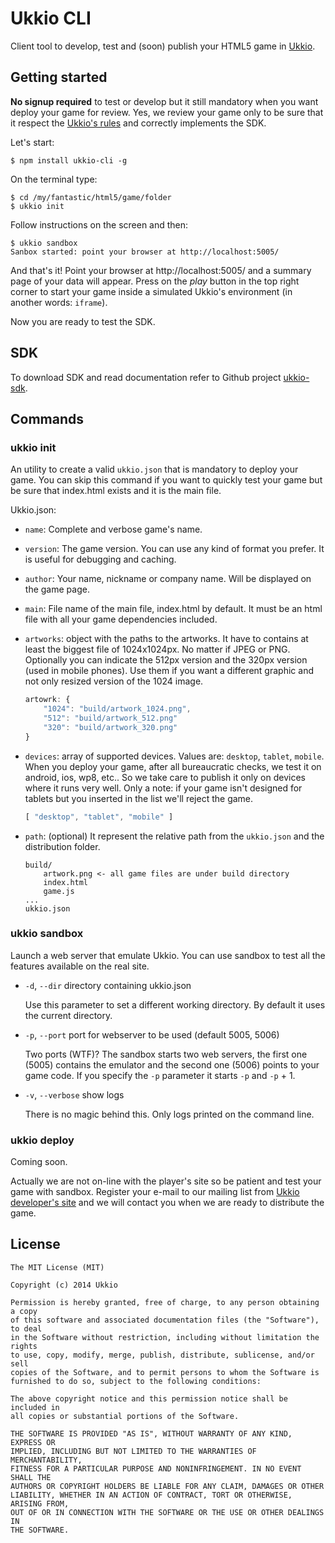 
# Ukkio CLI

Client tool to develop, test and (soon) publish your HTML5 game in [Ukkio](http://developer.ukk.io). 

## Getting started

**No signup required** to test or develop but it still mandatory when you want deploy your game for review. 
Yes, we review your game only to be sure that it respect the [Ukkio's rules](http://developer.ukk.io/#rules) and correctly implements the SDK.

Let's start:

```
$ npm install ukkio-cli -g
```

On the terminal type:

```
$ cd /my/fantastic/html5/game/folder
$ ukkio init
```

Follow instructions on the screen and then:

```
$ ukkio sandbox
Sanbox started: point your browser at http://localhost:5005/
```

And that's it! Point your browser at http://localhost:5005/ and a summary page of your data will appear. Press on the *play* button 
in the top right corner to start your game inside a simulated Ukkio's environment (in another words: `iframe`).

Now you are ready to test the SDK.

## SDK

To download SDK and read documentation refer to Github project [ukkio-sdk](https://github.com/ukkio/ukkio-sdk).

## Commands

### ukkio init

An utility to create a valid `ukkio.json` that is mandatory to deploy your game. You can skip this command if you want to quickly test your game
but be sure that index.html exists and it is the main file.

Ukkio.json:

- `name`: Complete and verbose game's name.
- `version`: The game version. You can use any kind of format you prefer. It is useful for debugging and caching.
- `author`: Your name, nickname or company name. Will be displayed on the game page.
- `main`: File name of the main file, index.html by default. It must be an html file with all your game dependencies included.
- `artworks`: object with the paths to the artworks. It have to contains at least the biggest file of 1024x1024px. No matter if JPEG or PNG.
  Optionally you can indicate the 512px version and the 320px version (used in mobile phones). Use them if you want a different graphic and not only
  resized version of the 1024 image.

	```js
	artowrk: {
		"1024": "build/artwork_1024.png",
		"512": "build/artwork_512.png"
		"320": "build/artwork_320.png"
	}
	```
- `devices`: array of supported devices. Values are: `desktop`, `tablet`, `mobile`. When you deploy your game, after all bureaucratic checks, we test
  it on android, ios, wp8, etc.. So we take care to publish it only on devices where it runs very well. Only a note: if your game isn't designed
  for tablets but you inserted in the list we'll reject the game.

	```js
	[ "desktop", "tablet", "mobile" ]
	```

- `path`: (optional) It represent the relative path from the `ukkio.json` and the distribution folder.

	```
	build/
		artwork.png <- all game files are under build directory
		index.html 
		game.js
	...
	ukkio.json
	```

### ukkio sandbox

Launch a web server that emulate Ukkio. You can use sandbox to test all the features available on the real site.

- `-d`, `--dir` <directory> directory containing ukkio.json

	Use this parameter to set a different working directory. By default it uses the current directory.

- `-p`, `--port` <port> port for webserver to be used (default 5005, 5006)

	Two ports (WTF)? The sandbox starts two web servers, the first one (5005) contains the emulator and the second one (5006)
	points to your game code. If you specify the `-p` parameter it starts `-p` and `-p` + 1.

- `-v`, `--verbose` show logs

	There is no magic behind this. Only logs printed on the command line.

### ukkio deploy

Coming soon.

Actually we are not on-line with the player's site so be patient and test your game with sandbox. Register your e-mail
to our mailing list from [Ukkio developer's site](http://developer.ukk.io) and we will contact you when we are ready to distribute the game.


## License

```
The MIT License (MIT)

Copyright (c) 2014 Ukkio

Permission is hereby granted, free of charge, to any person obtaining a copy
of this software and associated documentation files (the "Software"), to deal
in the Software without restriction, including without limitation the rights
to use, copy, modify, merge, publish, distribute, sublicense, and/or sell
copies of the Software, and to permit persons to whom the Software is
furnished to do so, subject to the following conditions:

The above copyright notice and this permission notice shall be included in
all copies or substantial portions of the Software.

THE SOFTWARE IS PROVIDED "AS IS", WITHOUT WARRANTY OF ANY KIND, EXPRESS OR
IMPLIED, INCLUDING BUT NOT LIMITED TO THE WARRANTIES OF MERCHANTABILITY,
FITNESS FOR A PARTICULAR PURPOSE AND NONINFRINGEMENT. IN NO EVENT SHALL THE
AUTHORS OR COPYRIGHT HOLDERS BE LIABLE FOR ANY CLAIM, DAMAGES OR OTHER
LIABILITY, WHETHER IN AN ACTION OF CONTRACT, TORT OR OTHERWISE, ARISING FROM,
OUT OF OR IN CONNECTION WITH THE SOFTWARE OR THE USE OR OTHER DEALINGS IN
THE SOFTWARE.
```



